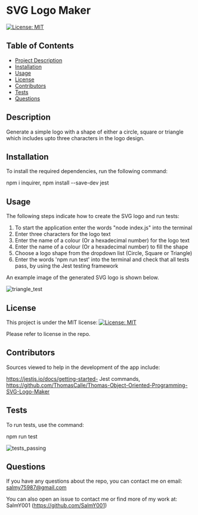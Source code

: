 # SVG Logo Maker

  [![License: MIT](https://img.shields.io/badge/License-MIT-yellow.svg)](https://opensource.org/licenses/MIT)

  ## Table of Contents
  - [Project Description](#Description)
  - [Installation](#Installation)
  - [Usage](#Usage)
  - [License](#License)
  - [Contributors](#Contributors)
  - [Tests](#Tests)
  - [Questions](#Questions)

  ## Description
  Generate a simple logo with a shape of either a circle, square or triangle which includes upto three characters in the logo design.

  ## Installation
  To install the required dependencies, run the following command: 

  npm i inquirer, npm install --save-dev jest

  ## Usage
  The following steps indicate how to create the SVG logo and run tests:
  1. To start the application enter the words "node index.js" into the terminal
  2. Enter three characters for the logo text
  3. Enter the name of a colour (Or a hexadecimal number) for the logo text
  4. Enter the name of a colour (Or a hexadecimal number) to fill the shape
  5. Choose a logo shape from the dropdown list (Circle, Square or Triangle)
  6. Enter the words 'npm run test' into the terminal and check that all tests pass, by using the Jest testing framework
  
  
  
  An example image of the generated SVG logo is shown below.

  ![triangle_test](https://user-images.githubusercontent.com/80605132/231888549-d1e2af39-7ee7-42df-af24-035d9811ab8a.jpg)

  

  ## License
  This project is under the MIT license:
  [![License: MIT](https://img.shields.io/badge/License-MIT-yellow.svg)](https://opensource.org/licenses/MIT)

  Please refer to license in the repo.


  ## Contributors
  Sources viewed to help in the development of the app include: 

  https://jestjs.io/docs/getting-started- Jest commands, https://github.com/ThomasCalle/Thomas-Object-Oriented-Programming-SVG-Logo-Maker


  ## Tests
  To run tests, use the command: 
  
  npm run test
  
  ![tests_passing](https://user-images.githubusercontent.com/80605132/231889285-8539bf21-971e-4e12-b646-d55044580bc0.jpg)


  ## Questions
  If you have any questions about the repo, you can contact me on email: salmy75987@gmail.com

  You can also open an issue to contact me or find more of my work at: SalmY001 (https://github.com/SalmY001)
